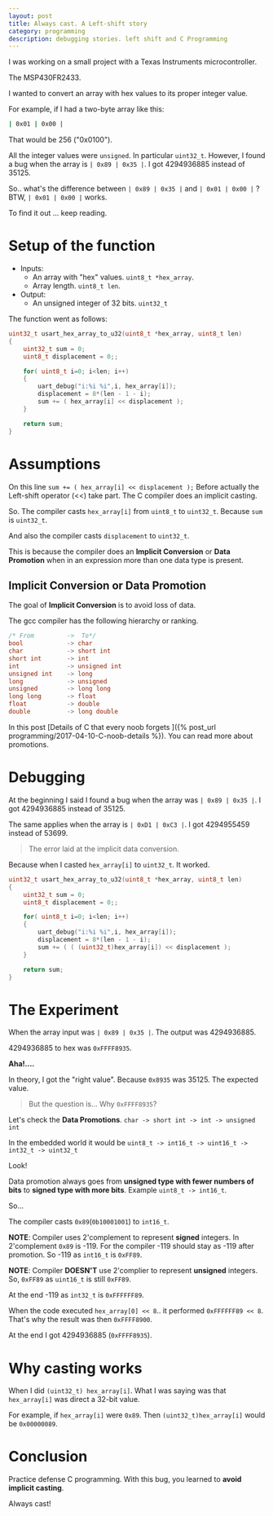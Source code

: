 ```yaml
---
layout: post
title: Always cast. A Left-shift story
category: programming
description: debugging stories. left shift and C Programming 
---
```


I was working on a small project with a Texas Instruments microcontroller. 

The MSP430FR2433. 

I wanted to convert an array with hex values to its proper integer value.

For example, if I had a two-byte array like this:

```sh
| 0x01 | 0x00 |
```

That would be 256 ("0x0100"). 

All the integer values were `unsigned`. In particular `uint32_t`.
However, I found a bug when the array is `| 0x89 | 0x35 |`.  I got 4294936885 instead of 35125. 

So.. what's the difference between `| 0x89 | 0x35 |` and `| 0x01 | 0x00 |` ?  BTW, `| 0x01 | 0x00 |` works.

To find it out ... keep reading. 

# Setup of the function

- Inputs: 
    - An array with "hex" values. `uint8_t *hex_array`.
    - Array length. `uint8_t len`.
- Output:
    - An unsigned integer of 32 bits. `uint32_t`

The function went as follows:

```c
uint32_t usart_hex_array_to_u32(uint8_t *hex_array, uint8_t len)
{
    uint32_t sum = 0;
    uint8_t displacement = 0;;

    for( uint8_t i=0; i<len; i++)
    {
        uart_debug("i:%i %i",i, hex_array[i]);
        displacement = 8*(len - 1 - i);
        sum += ( hex_array[i] << displacement );
    }

    return sum;
}
```

# Assumptions

On this line `sum += ( hex_array[i] << displacement );`
Before actually the Left-shift operator (<<) take part. The C compiler does an implicit casting. 

So. The compiler casts `hex_array[i]` from `uint8_t` to `uint32_t`.  Because `sum` is `uint32_t`. 

And also the compiler casts `displacement` to `uint32_t`.

This is because the compiler does an **Implicit Conversion** or **Data Promotion** when in an expression more than one data type is present. 

## Implicit Conversion or Data Promotion
The goal of **Implicit Conversion** is to avoid loss of data. 

The gcc compiler has the following hierarchy or ranking.

```c
/* From         ->  To*/
bool            -> char 
char            -> short int 
short int       -> int 
int             -> unsigned int 
unsigned int    -> long 
long            -> unsigned 
unsigned        -> long long 
long long       -> float 
float           -> double 
double          -> long double
```

In this post [Details of C that every noob forgets ]({% post_url programming/2017-04-10-C-noob-details %}). You can read more about promotions. 

# Debugging

At the beginning I said I found a bug when the array was `| 0x89 | 0x35 |`. 
I got 4294936885 instead of 35125. 

The same applies when the array is `| 0xD1 | 0xC3 |`. I got 4294955459 instead of 53699.

> The error laid at the implicit data conversion. 

Because when I casted `hex_array[i]` to `uint32_t`. It worked.

```c
uint32_t usart_hex_array_to_u32(uint8_t *hex_array, uint8_t len)
{
    uint32_t sum = 0;
    uint8_t displacement = 0;;

    for( uint8_t i=0; i<len; i++)
    {
        uart_debug("i:%i %i",i, hex_array[i]);
        displacement = 8*(len - 1 - i);
        sum += ( ( (uint32_t)hex_array[i]) << displacement );
    }

    return sum;
}
```

# The Experiment
When the array input was `| 0x89 | 0x35 |`.  The output was 4294936885. 

4294936885 to hex was `0xFFFF8935`. 

**Aha!....**

In theory, I got the "right value". Because `0x8935` was 35125. The expected value.

> But the question is...  Why `0xFFFF8935`?

Let's check the **Data Promotions**.  `char -> short int -> int -> unsigned int`

In the embedded world it would be `uint8_t -> int16_t -> uint16_t -> int32_t -> uint32_t`

Look! 

Data promotion always goes from **unsigned type with fewer numbers of bits** to **signed type with more bits**. Example `uint8_t -> int16_t`.

So...

The compiler casts `0x89`(`0b10001001`) to `int16_t`.  

**NOTE**: Compiler uses 2'complement to represent **signed** integers. 
In 2'complement `0x89` is -119. For the compiler -119 should stay as -119 after promotion.
So -119 as `int16_t` is `0xFF89`.

**NOTE**: Compiler **DOESN'T**  use 2'complier to represent **unsigned** integers. 
So, `0xFF89` as `uint16_t` is still `0xFF89`.


At the end -119 as `int32_t` is `0xFFFFFF89`.

When the code executed `hex_array[0] << 8`.. it performed `0xFFFFFF89 << 8`. That's why the result was then `0xFFFF8900`.

At the end I got 4294936885 (`0xFFFF8935`).


# Why casting works
When I did `(uint32_t) hex_array[i]`. What I was saying was that `hex_array[i]` was direct a 32-bit value.

For example, if `hex_array[i]` were `0x89`. Then `(uint32_t)hex_array[i]` would be `0x00000089`. 

# Conclusion
Practice defense C programming. With this bug, you learned to **avoid implicit casting**.

Always cast! 


